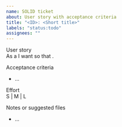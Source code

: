 ```yaml
---
name: SOLID ticket
about: User story with acceptance criteria
title: "<ID>: <Short title>"
labels: "status:todo"
assignees: ""
---
```


User story  
As a <role> I want <capability> so that <outcome>.

Acceptance criteria
- ...

Effort  
S | M | L

Notes or suggested files
- ...
